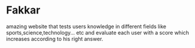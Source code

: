 # Fakkar
amazing website that tests users knowledge in different fields like sports,science,technology... etc and evaluate each user with a score which increases according to his right answer. 

